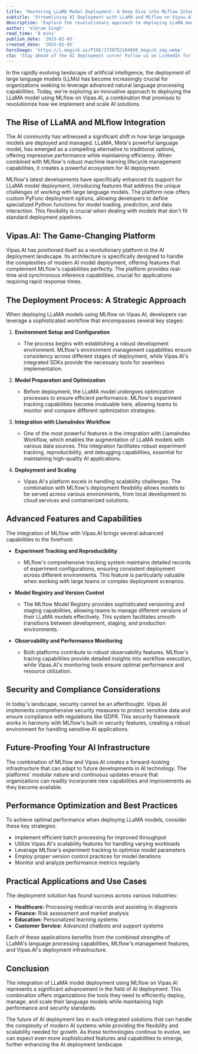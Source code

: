 ```yaml
---
title: 'Mastering LLaMA Model Deployment: A Deep Dive into MLflow Integration with Vipas.AI'
subtitle: 'Streamlining AI Deployment with LLaMA and MLflow on Vipas.AI Platform'
description: 'Explore the revolutionary approach to deploying LLaMA models using MLflow on Vipas.AI. Learn about advanced features, security considerations, and best practices for optimizing AI model deployment in this comprehensive guide to modern AI infrastructure.'
author: 'Vikram Singh'
read_time: '8 mins'
publish_date: '2025-02-05'
created_date: '2025-02-05'
heroImage: 'https://i.magick.ai/PIXE/1738752164050_magick_img.webp'
cta: 'Stay ahead of the AI deployment curve! Follow us on LinkedIn for more insights on cutting-edge AI technologies and implementation strategies.'
---
```


In the rapidly evolving landscape of artificial intelligence, the deployment of large language models (LLMs) has become increasingly crucial for organizations seeking to leverage advanced natural language processing capabilities. Today, we're exploring an innovative approach to deploying the LLaMA model using MLflow on Vipas.AI, a combination that promises to revolutionize how we implement and scale AI solutions.

## The Rise of LLaMA and MLflow Integration

The AI community has witnessed a significant shift in how large language models are deployed and managed. LLaMA, Meta's powerful language model, has emerged as a compelling alternative to traditional options, offering impressive performance while maintaining efficiency. When combined with MLflow's robust machine learning lifecycle management capabilities, it creates a powerful ecosystem for AI deployment.

MLflow's latest developments have specifically enhanced its support for LLaMA model deployment, introducing features that address the unique challenges of working with large language models. The platform now offers custom PyFunc deployment options, allowing developers to define specialized Python functions for model loading, prediction, and data interaction. This flexibility is crucial when dealing with models that don't fit standard deployment pipelines.

## Vipas.AI: The Game-Changing Platform

Vipas.AI has positioned itself as a revolutionary platform in the AI deployment landscape. Its architecture is specifically designed to handle the complexities of modern AI model deployment, offering features that complement MLflow's capabilities perfectly. The platform provides real-time and synchronous inference capabilities, crucial for applications requiring rapid response times.

## The Deployment Process: A Strategic Approach

When deploying LLaMA models using MLflow on Vipas.AI, developers can leverage a sophisticated workflow that encompasses several key stages:

1. **Environment Setup and Configuration**
   - The process begins with establishing a robust development environment. MLflow's environment management capabilities ensure consistency across different stages of deployment, while Vipas.AI's integrated SDKs provide the necessary tools for seamless implementation.

2. **Model Preparation and Optimization**
   - Before deployment, the LLaMA model undergoes optimization processes to ensure efficient performance. MLflow's experiment tracking capabilities become invaluable here, allowing teams to monitor and compare different optimization strategies.

3. **Integration with LlamaIndex Workflow**
   - One of the most powerful features is the integration with LlamaIndex Workflow, which enables the augmentation of LLaMA models with various data sources. This integration facilitates robust experiment tracking, reproducibility, and debugging capabilities, essential for maintaining high-quality AI applications.

4. **Deployment and Scaling**
   - Vipas.AI's platform excels in handling scalability challenges. The combination with MLflow's deployment flexibility allows models to be served across various environments, from local development to cloud services and containerized solutions.

## Advanced Features and Capabilities

The integration of MLflow with Vipas.AI brings several advanced capabilities to the forefront:

- **Experiment Tracking and Reproducibility**
  - MLflow's comprehensive tracking system maintains detailed records of experiment configurations, ensuring consistent deployment across different environments. This feature is particularly valuable when working with large teams or complex deployment scenarios.

- **Model Registry and Version Control**
  - The MLflow Model Registry provides sophisticated versioning and staging capabilities, allowing teams to manage different versions of their LLaMA models effectively. This system facilitates smooth transitions between development, staging, and production environments.

- **Observability and Performance Monitoring**
  - Both platforms contribute to robust observability features. MLflow's tracing capabilities provide detailed insights into workflow execution, while Vipas.AI's monitoring tools ensure optimal performance and resource utilization.

## Security and Compliance Considerations

In today's landscape, security cannot be an afterthought. Vipas.AI implements comprehensive security measures to protect sensitive data and ensure compliance with regulations like GDPR. This security framework works in harmony with MLflow's built-in security features, creating a robust environment for handling sensitive AI applications.

## Future-Proofing Your AI Infrastructure

The combination of MLflow and Vipas.AI creates a forward-looking infrastructure that can adapt to future developments in AI technology. The platforms' modular nature and continuous updates ensure that organizations can readily incorporate new capabilities and improvements as they become available.

## Performance Optimization and Best Practices

To achieve optimal performance when deploying LLaMA models, consider these key strategies:

- Implement efficient batch processing for improved throughput
- Utilize Vipas.AI's scalability features for handling varying workloads
- Leverage MLflow's experiment tracking to optimize model parameters
- Employ proper version control practices for model iterations
- Monitor and analyze performance metrics regularly

## Practical Applications and Use Cases

The deployment solution has found success across various industries:

- **Healthcare:** Processing medical records and assisting in diagnosis
- **Finance:** Risk assessment and market analysis
- **Education:** Personalized learning systems
- **Customer Service:** Advanced chatbots and support systems

Each of these applications benefits from the combined strengths of LLaMA's language processing capabilities, MLflow's management features, and Vipas.AI's deployment infrastructure.

## Conclusion

The integration of LLaMA model deployment using MLflow on Vipas.AI represents a significant advancement in the field of AI deployment. This combination offers organizations the tools they need to efficiently deploy, manage, and scale their language models while maintaining high performance and security standards.

The future of AI deployment lies in such integrated solutions that can handle the complexity of modern AI systems while providing the flexibility and scalability needed for growth. As these technologies continue to evolve, we can expect even more sophisticated features and capabilities to emerge, further enhancing the AI deployment landscape.